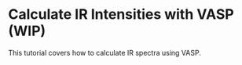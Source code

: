 # Calculate IR Intensities with VASP (WIP)

This tutorial covers how to calculate IR spectra using VASP.
